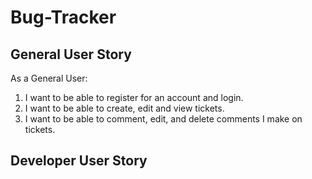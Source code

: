 # Bug-Tracker

## General User Story
As a General User:
1. I want to be able to register for an account and login.
2. I want to be able to create, edit and view tickets.
3. I want to be able to comment, edit, and delete comments I make on tickets.

## Developer User Story
